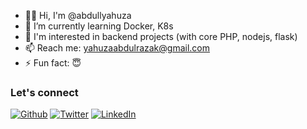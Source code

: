 - 🙋‍♂️ Hi, I'm @abdullyahuza
- 🌱 I’m currently learning Docker, K8s
- 👯 I'm interested in backend projects (with core PHP, nodejs, flask)
- 📫 Reach me: yahuzaabdulrazak@gmail.com
- ⚡ Fun fact: 😇
 
### Let's connect
<p><a href="https://github.com/abdullyahuza" target="_blank"><img alt="Github" src="https://img.shields.io/badge/GitHub-%2312100E.svg?&style=for-the-badge&logo=Github&logoColor=white" /></a> <a href="https://twitter.com/abdullyahuza" target="_blank"><img alt="Twitter" src="https://img.shields.io/badge/twitter-%231DA1F2.svg?&style=for-the-badge&logo=twitter&logoColor=white" /></a> <a href="https://www.linkedin.com/in/yahuzaabdulrazak" target="_blank"><img alt="LinkedIn" src="https://img.shields.io/badge/linkedin-%230077B5.svg?&style=for-the-badge&logo=linkedin&logoColor=white" /></a>
</p>
